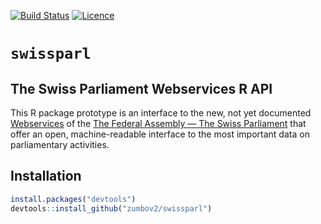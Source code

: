 [![Build Status](https://travis-ci.org/zumbov2/swissparl.svg?branch=master)](https://travis-ci.org/zumbov2/swissparl)
[![Licence](https://img.shields.io/badge/licence-GPL--3-blue.svg)](https://www.gnu.org/licenses/gpl-3.0.en.html)

# `swissparl`
## The Swiss Parliament Webservices R API
This R package prototype is an interface to the new, not yet documented [Webservices](https://ws.parlament.ch/odata.svc/) of the [The Federal Assembly — The Swiss Parliament](https://www.parlament.ch/en) that offer an open, machine-readable interface to the most important data on parliamentary activities.

## Installation
```r
install.packages("devtools")
devtools::install_github("zumbov2/swissparl")
```